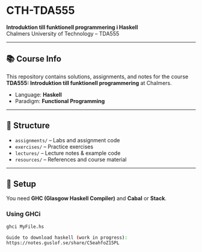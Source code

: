 # CTH-TDA555

**Introduktion till funktionell programmering i Haskell**  
Chalmers University of Technology – TDA555

---

## 📚 Course Info
This repository contains solutions, assignments, and notes for the course **TDA555: Introduktion till funktionell programmering** at Chalmers.

- Language: **Haskell**
- Paradigm: **Functional Programming**

---

## 📂 Structure
- `assignments/` – Labs and assignment code
- `exercises/` – Practice exercises
- `lectures/` – Lecture notes & example code
- `resources/` – References and course material

---

## 🔧 Setup
You need **GHC (Glasgow Haskell Compiler)** and **Cabal** or **Stack**.

### Using GHCi
```bash
ghci MyFile.hs

Guide to download haskell (work in progress):
https://notes.guslof.se/share/C5eahfoZ15PL